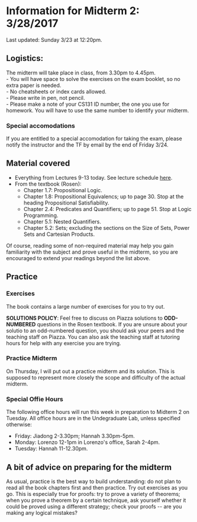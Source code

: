 # Information for Midterm 2: 3/28/2017
Last updated: Sunday 3/23 at 12:20pm.

## Logistics:
The midterm will take place in class, from 3.30pm to 4.45pm.   
	- You will have space to solve the exercises on the exam booklet, so no extra paper is needed.  
	- No cheatsheets or index cards allowed.  
	- Please write in pen, not pencil.  
	- Please make a note of your CS131 ID number, the one you use for homework. You will have to use the same number to identify your midterm.  
	
### Special accomodations
If you are entitled to a special accomodation for taking the exam, please notify the instructor and the TF by email by the end of Friday 3/24. 

## Material covered

- Everything from Lectures 9-13 today. See lecture schedule [here](https://docs.google.com/spreadsheets/d/16zU7A5lqDNNbJVjETO6XPas3sM0HMOGMlxghBtLTOz0/edit#gid=0).
- From the textbook (Rosen):
	- Chapter 1.7: Propositional Logic.
	- Chapter 1.8: Propositional Equivalencs; up to page 30. Stop at the heading Propositional Satisfiability.
	- Chapter 2.4: Predicates and Quantifiers; up to page 51. Stop at Logic Programming.
	- Chapter 5.1: Nested Quantifiers.
	- Chapter 5.2: Sets; excluding the sections on the Size of Sets, Power Sets and Cartesian Products.


Of course, reading some of non-required material may help you gain familiarity with the subject and prove useful in the midterm, so you are encouraged to extend your readings beyond the list above.


## Practice 

### Exercises

The book contains a large number of exercises for you to try out. 

**SOLUTIONS POLICY**: Feel free to discuss on Piazza solutions to **ODD-NUMBERED** questions in the Rosen textbook. If you are unsure about your solutio to an odd-numbered question, you should ask your peers and the teaching staff on Piazza. You can also ask the teaching staff at tutoring hours for help with any exercise you are trying.

### Practice Midterm

On Thursday, I will put out a practice midterm and its solution. This is supposed to represent more closely the scope and difficulty of the actual midterm.

### Special Offie Hours

The following office hours will run this week in preparation to Midterm 2 on Tuesday. All office hours are in the Undegraduate Lab, unless specified otherwise:  
* Friday: Jiadong  2-3.30pm; Hannah 3.30pm-5pm.   
* Monday: Lorenzo 12-1pm in Lorenzo's office, Sarah 2-4pm.   
* Tuesday: Hannah 11-12.30pm.  
 
## A bit of advice on preparing for the midterm

As usual, practice is the best way to build understanding: do not plan to read all the book chapters first and then practice. Try out exercises as you go. This is especially true for proofs: try to prove a variety of theorems; when you prove a theorem by a certain technique, ask yourself whether it could be proved using a different strategy; check your proofs -- are you making any logical mistakes?


